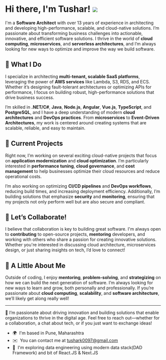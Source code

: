 # Hi there, I'm Tushar! ![](https://user-images.githubusercontent.com/18350557/176309783-0785949b-9127-417c-8b55-ab5a4333674e.gif)


I'm a **Software Architect** with over 13 years of experience in architecting and developing high-performance, scalable, and cloud-native solutions. I’m passionate about transforming business challenges into actionable, innovative, and efficient software solutions. I thrive in the world of **cloud computing**, **microservices**, and **serverless architectures**, and I’m always looking for new ways to optimize and improve the way we build software.

## 🚀 What I Do
I specialize in architecting **multi-tenant, scalable SaaS platforms**, leveraging the power of **AWS services** like Lambda, S3, RDS, and ECS. Whether it’s designing fault-tolerant architectures or optimizing APIs for performance, I focus on building robust, high-performance solutions that drive business success.

I’m skilled in **.NET/C#**, **Java**, **Node.js**, **Angular**, **Vue.js**, **TypeScript**, and **PostgreSQL**, and I have a deep understanding of modern **cloud architectures** and **DevOps practices**. From **microservices** to **Event-Driven Architectures**, my work is centered around creating systems that are scalable, reliable, and easy to maintain.

## 🌱 Current Projects
Right now, I’m working on several exciting cloud-native projects that focus on **application modernization** and **cloud optimization**. I’m particularly interested in **performance tuning**, **cloud governance**, and **cost management** to help businesses optimize their cloud resources and reduce operational costs.

I’m also working on optimizing **CI/CD pipelines** and **DevOps workflows**, reducing build times, and increasing deployment efficiency. Additionally, I’m building solutions that emphasize **security** and **monitoring**, ensuring that my projects not only perform well but are also secure and compliant.

## 🤝 Let’s Collaborate!
I believe that collaboration is key to building great software. I'm always open to **contributing** to open-source projects, **mentoring** developers, and working with others who share a passion for creating innovative solutions. Whether you're interested in discussing cloud architecture, microservices design, or just sharing insights on tech, I’d love to connect!

## 🧠 A Little About Me
Outside of coding, I enjoy **mentoring**, **problem-solving**, and **strategizing** on how we can build the next generation of software. I’m always looking for new ways to learn and grow, both personally and professionally. If you’re passionate about **cloud computing**, **scalability**, and **software architecture**, we’ll likely get along really well!

---

💼 I’m passionate about driving innovation and building solutions that enable organizations to thrive in the digital age. Feel free to reach out—whether for a collaboration, a chat about tech, or if you just want to exchange ideas!

* 🌍  I'm based in Pune, Maharashtra
* ✉️  You can contact me at [tushark0097@gmail.com](mailto:tushark0097@gmail.com)
* 🧠  I'm exploring data engineering using modern data stack(DAD Framework) and bit of React.JS & Next.JS
